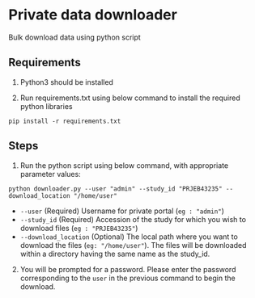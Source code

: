 # Private data downloader

Bulk download data using python script

## Requirements

1. Python3 should be installed

2. Run requirements.txt using below command to install the required python libraries

```
pip install -r requirements.txt
```

## Steps

1. Run the python script using below command, with appropriate parameter values:
  
```
python downloader.py --user "admin" --study_id "PRJEB43235" --download_location "/home/user"
```

* `--user` (Required) Username for private portal (`eg : "admin"`)
* `--study_id` (Required) Accession of the study for which you wish to download files (`eg : "PRJEB43235"`)
* `--download_location` (Optional) The local path where you want to download the files (`eg: "/home/user"`). The files will be downloaded within a directory having the same name as the study_id.

2. You will be prompted for a password. Please enter the password corresponding to the `user` in the previous command to begin the download.



